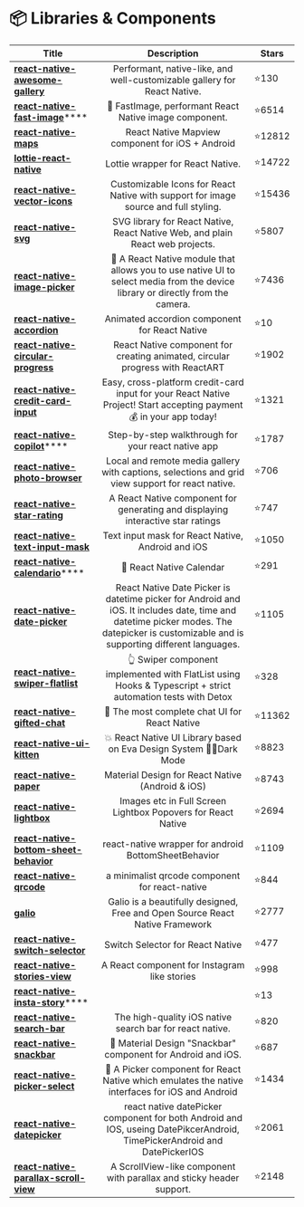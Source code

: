 # 📦 Libraries & Components

| Title                                                                                                                    |                                                                                        Description                                                                                       | Stars  |
| ------------------------------------------------------------------------------------------------------------------------ | :--------------------------------------------------------------------------------------------------------------------------------------------------------------------------------------: | ------ |
| ****[**react-native-awesome-gallery**](https://github.com/Flair-Dev/react-native-awesome-gallery)****                    |                                                         Performant, native-like, and well-customizable gallery for React Native.                                                         | ⭐130   |
| [**react-native-fast-image**](https://github.com/DylanVann/react-native-fast-image)****                                  |                                                                  🚩 FastImage, performant React Native image component.                                                                  | ⭐6514  |
| ****[**react-native-maps**](https://github.com/react-native-maps/react-native-maps)****                                  |                                                                     React Native Mapview component for iOS + Android                                                                     | ⭐12812 |
| ****[**lottie-react-native**](https://github.com/lottie-react-native/lottie-react-native)****                            |                                                                             Lottie wrapper for React Native.                                                                             | ⭐14722 |
| ****[**react-native-vector-icons**](https://github.com/oblador/react-native-vector-icons)****                            |                                                    Customizable Icons for React Native with support for image source and full styling.                                                   | ⭐15436 |
| ****[**react-native-svg**](https://github.com/react-native-svg/react-native-svg)****                                     |                                                       SVG library for React Native, React Native Web, and plain React web projects.                                                      | ⭐5807  |
| ****[**react-native-image-picker**](https://github.com/react-native-image-picker/react-native-image-picker)****          |                              🌄 A React Native module that allows you to use native UI to select media from the device library or directly from the camera.                              | ⭐7436  |
| ****[**react-native-accordion**](https://github.com/Gapur/react-native-accordion)****                                    |                                                                       Animated accordion component for React Native                                                                      | ⭐10    |
| ****[**react-native-circular-progress**](https://github.com/bartgryszko/react-native-circular-progress)****              |                                                       React Native component for creating animated, circular progress with ReactART                                                      | ⭐1902  |
| ****[**react-native-credit-card-input**](https://github.com/sbycrosz/react-native-credit-card-input)****                 |                                    Easy, cross-platform credit-card input for your React Native Project! Start accepting payment 💰 in your app today!                                   | ⭐1321  |
| [**react-native-copilot**](https://github.com/mohebifar/react-native-copilot)****                                        |                                                                    Step-by-step walkthrough for your react native app                                                                    | ⭐1787  |
| ****[**react-native-photo-browser**](https://github.com/halilb/react-native-photo-browser)****                           |                                             Local and remote media gallery with captions, selections and grid view support for react native.                                             | ⭐706   |
| ****[**react-native-star-rating**](https://github.com/djchie/react-native-star-rating)****                               |                                                      A React Native component for generating and displaying interactive star ratings                                                     | ⭐747   |
| ****[**react-native-text-input-mask**](https://github.com/react-native-text-input-mask/react-native-text-input-mask)**** |                                                                     Text input mask for React Native, Android and iOS                                                                    | ⭐1050  |
| [**react-native-calendario**](https://github.com/maggialejandro/react-native-calendario)****                             |                                                                                 📆 React Native Calendar                                                                                 | ⭐291   |
| ****[**react-native-date-picker**](https://github.com/henninghall/react-native-date-picker)****                          | React Native Date Picker is datetime picker for Android and iOS. It includes date, time and datetime picker modes. The datepicker is customizable and is supporting different languages. | ⭐1105  |
| ****[**react-native-swiper-flatlist**](https://github.com/gusgard/react-native-swiper-flatlist)****                      |                                        👆 Swiper component implemented with FlatList using Hooks & Typescript + strict automation tests with Detox                                       | ⭐328   |
| ****[**react-native-gifted-chat**](https://github.com/FaridSafi/react-native-gifted-chat)****                            |                                                                       💬 The most complete chat UI for React Native                                                                      | ⭐11362 |
| ****[**react-native-ui-kitten**](https://github.com/akveo/react-native-ui-kitten)****                                    |                                                            💥 React Native UI Library based on Eva Design System 🌚✨Dark Mode                                                            | ⭐8823  |
| ****[**react-native-paper**](https://github.com/callstack/react-native-paper)****                                        |                                                                     Material Design for React Native (Android & iOS)                                                                     | ⭐8743  |
| ****[**react-native-lightbox**](https://github.com/oblador/react-native-lightbox)****                                    |                                                               Images etc in Full Screen Lightbox Popovers for React Native                                                               | ⭐2694  |
| ****[**react-native-bottom-sheet-behavior**](https://github.com/cesardeazevedo/react-native-bottom-sheet-behavior)****   |                                                                   react-native wrapper for android BottomSheetBehavior                                                                   | ⭐1109  |
| ****[**react-native-qrcode**](https://github.com/cssivision/react-native-qrcode)****                                     |                                                                      a minimalist qrcode component for react-native                                                                      | ⭐844   |
| ****[**galio**](https://github.com/galio-org/galio)****                                                                  |                                                       Galio is a beautifully designed, Free and Open Source React Native Framework                                                       | ⭐2777  |
| ****[**react-native-switch-selector**](https://github.com/App2Sales/react-native-switch-selector)****                    |                                                                             Switch Selector for React Native                                                                             | ⭐477   |
| ****[**react-native-stories-view**](https://github.com/mohitk05/react-insta-stories)****                                 |                                                                       A React component for Instagram like stories                                                                       | ⭐998   |
| [**react-native-insta-story**](https://github.com/caglardurmus/react-native-insta-story)****                             |                                                                                                                                                                                          | ⭐13    |
| ****[**react-native-search-bar**](https://github.com/umhan35/react-native-search-bar)****                                |                                                                 The high-quality iOS native search bar for react native.                                                                 | ⭐820   |
| ****[**react-native-snackbar**](https://github.com/cooperka/react-native-snackbar)****                                   |                                                               🍱 Material Design "Snackbar" component for Android and iOS.                                                               | ⭐687   |
| ****[**react-native-picker-select**](https://github.com/lawnstarter/react-native-picker-select)****                      |                                              🔽 A Picker component for React Native which emulates the native interfaces for iOS and Android                                             | ⭐1434  |
| ****[**react-native-datepicker**](https://github.com/xgfe/react-native-datepicker)****                                   |                                 react native datePicker component for both Android and IOS, useing DatePikcerAndroid, TimePickerAndroid and DatePickerIOS                                | ⭐2061  |
| ****[**react-native-parallax-scroll-view**](https://github.com/i6mi6/react-native-parallax-scroll-view)****              |                                                           A ScrollView-like component with parallax and sticky header support.                                                           | ⭐2148  |

